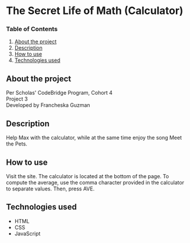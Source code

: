 # The Secret Life of Math (Calculator)

### Table of Contents

1. [About the project](#about)
2. [Description](#description)
3. [How to use](#instructions)
4. [Technologies used](#technologies)

## <a id="about">About the project</a>

Per Scholas' CodeBridge Program, Cohort 4 <br />
Project 3 <br />
Developed by Francheska Guzman

## <a id="description">Description</a>

Help Max with the calculator, while at the same time enjoy the song Meet the Pets.

## <a id="instructions">How to use</a>

Visit the site. The calculator is located at the bottom of the page. To compute the average, use the comma character provided in the calculator to separate values. Then, press AVE.

## <a id="technologies">Technologies used</a>

* HTML
* CSS
* JavaScript
